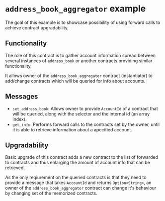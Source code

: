 # `address_book_aggregator` example

The goal of this example is to showcase possibility of using forward calls to achieve contract upgradability.

## Functionality

The role of this contract is to gather account information spread between several instances of `address_book` or another contracts providing similar
functionality.

It allows owner of the `address_book_aggregator` contract (instantiator) to add/change contracts which will be queried for info about accounts.

## Messages 
- `set_address_book`: Allows owner to provide `AccountId` of a contract that will be queried, along with the selector and the internal id (an array index).
- `get_info`: Performs forward calls to the contracts set by the owner, until it is able to retrieve information about a apecified account.

## Upgradability

Basic upgrade of this contract adds a new contract to the list of forwarded to contracts and thus enlarging the amount of account info that can be retrieved.

As the only reqiurement on the queried contracts is that they need to provide a message that takes `AccountId` and returns `Option<String>`, an owner of
the `address_book_aggregator` contract can change it's behaviour by changing set of the memorized contracts.
